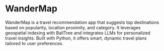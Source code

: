 # WanderMap
WanderMap is a travel recommendation app that suggests top destinations based on popularity, location proximity, and category. It leverages geospatial indexing with BallTree and integrates LLMs for personalized travel insights. Built with Python, it offers smart, dynamic travel plans tailored to user preferences.

